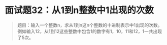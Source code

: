 # 面试题32：从1到n整数中1出现的次数

> 题目：输入一个整数n，求从1到n这n个整数的十进制表示中1出现的次数。例如输入12，从1到12这些整数中包含1的数字有1，10，11和12，1一共出现了5次。
